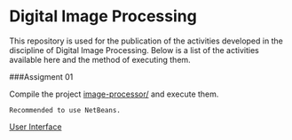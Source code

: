 # Digital Image Processing

This repository is used for the publication of the activities developed in the discipline of Digital Image Processing. Below is a list of the activities available here and the method of executing them.

###Assigment 01

Compile the project [image-processor/](https://github.com/jorismar/Digital-Image-Processing/blob/master/image-processor/) and execute them.

```
Recommended to use NetBeans.
```
[User Interface](https://github.com/jorismar/Digital-Image-Processing/blob/master/image-processor/interface.png)
